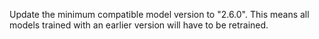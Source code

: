 Update the minimum compatible model version to "2.6.0".
This means all models trained with an earlier version will have to be retrained.
